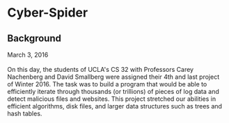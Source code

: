 # Cyber-Spider
## Background
March 3, 2016
<br><br>
On this day, the students of UCLA's CS 32 with Professors Carey Nachenberg and David Smallberg were assigned their 4th
and last project of Winter 2016. The task was to build a program that would be able to efficiently iterate through
thousands (or trillions) of pieces of log data and detect malicious files and websites. This project stretched our
abilities in efficient algorithms, disk files, and larger data structures such as trees and hash tables.
